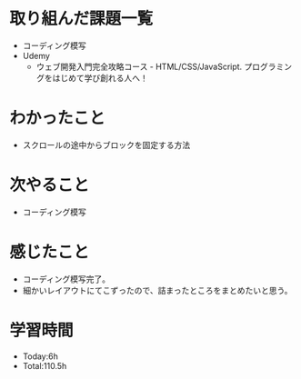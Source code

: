 # 取り組んだ課題一覧
- コーディング模写
- Udemy
  - ウェブ開発入門完全攻略コース - HTML/CSS/JavaScript. プログラミングをはじめて学び創れる人へ！

# わかったこと
- スクロールの途中からブロックを固定する方法

# 次やること
- コーディング模写

# 感じたこと
- コーディング模写完了。
- 細かいレイアウトにてこずったので、詰まったところをまとめたいと思う。

# 学習時間
- Today:6h
- Total:110.5h
